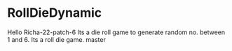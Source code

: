 # RollDieDynamic
Hello
 Richa-22-patch-6
Its a die roll game to generate random no. between 1 and 6.
Its a roll die game.
master
